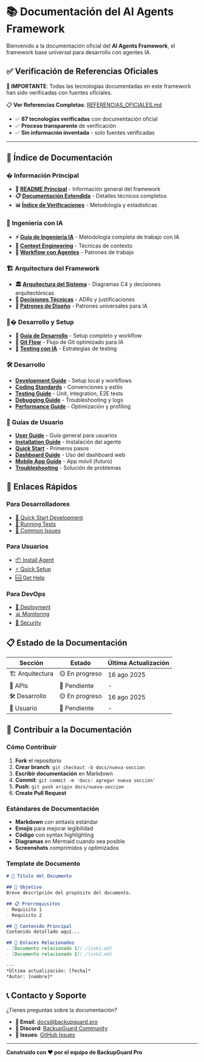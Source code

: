 # 📚 Documentación del AI Agents Framework

Bienvenido a la documentación oficial del **AI Agents Framework**, el framework base universal para desarrollo con agentes IA.

## ✅ **Verificación de Referencias Oficiales**

**🎯 IMPORTANTE**: Todas las tecnologías documentadas en este framework han sido verificadas con fuentes oficiales.

📋 **Ver Referencias Completas**: [REFERENCIAS_OFICIALES.md](./REFERENCIAS_OFICIALES.md)
- ✅ **87 tecnologías verificadas** con documentación oficial
- ✅ **Proceso transparente** de verificación
- ✅ **Sin información inventada** - solo fuentes verificadas

---

## 📖 Índice de Documentación

### � **Información Principal**
- **🤖 [README Principal](../README.md)** - Información general del framework
- **📋 [Documentación Extendida](../README_FRAMEWORK.md)** - Detalles técnicos completos
- **📊 [Índice de Verificaciones](./INDEX_VERIFICACIONES.md)** - Metodología y estadísticas

### 🤖 **Ingeniería con IA**
- **⚡ [Guía de Ingeniería IA](./AI_ENGINEERING_GUIDE.md)** - Metodología completa de trabajo con IA
- **🎯 [Context Engineering](./AI_ENGINEERING_GUIDE.md#context-engineering)** - Técnicas de contexto
- **🔄 [Workflow con Agentes](./AI_ENGINEERING_GUIDE.md#workflow-patterns)** - Patrones de trabajo

### 🏗️ **Arquitectura del Framework**
- **🏛️ [Arquitectura del Sistema](./architecture/README.md)** - Diagramas C4 y decisiones arquitectónicas
- **🔧 [Decisiones Técnicas](./architecture/README.md#decisiones-tecnicas)** - ADRs y justificaciones
- **📐 [Patrones de Diseño](./architecture/README.md#patrones)** - Patrones universales para IA

### 👨‍� **Desarrollo y Setup**
- **🚀 [Guía de Desarrollo](./development/README.md)** - Setup completo y workflow
- **🔀 [Git Flow](./development/git-workflow.md)** - Flujo de Git optimizado para IA
- **🧪 [Testing con IA](./development/README.md#testing)** - Estrategias de testing

### 🛠️ Desarrollo
- **[Development Guide](./development/README.md)** - Setup local y workflows
- **[Coding Standards](./development/coding-standards.md)** - Convenciones y estilo
- **[Testing Guide](./development/testing.md)** - Unit, integration, E2E tests
- **[Debugging Guide](./development/debugging.md)** - Troubleshooting y logs
- **[Performance Guide](./development/performance.md)** - Optimización y profiling

### 👥 Guías de Usuario
- **[User Guide](./user_guide/README.md)** - Guía general para usuarios
- **[Installation Guide](./user_guide/installation.md)** - Instalación del agente
- **[Quick Start](./user_guide/quick-start.md)** - Primeros pasos
- **[Dashboard Guide](./user_guide/dashboard.md)** - Uso del dashboard web
- **[Mobile App Guide](./user_guide/mobile-app.md)** - App móvil (futuro)
- **[Troubleshooting](./user_guide/troubleshooting.md)** - Solución de problemas

## 🎯 Enlaces Rápidos

### Para Desarrolladores
- [🚀 Quick Start Development](./development/README.md#quick-start)
- [🧪 Running Tests](./development/testing.md#running-tests)
- [🐛 Common Issues](./development/debugging.md#common-issues)

### Para Usuarios
- [📦 Install Agent](./user_guide/installation.md)
- [⚡ Quick Setup](./user_guide/quick-start.md)
- [🆘 Get Help](./user_guide/troubleshooting.md)

### Para DevOps
- [🚢 Deployment](../README.md#deployment)
- [📊 Monitoring](../README.md#monitoring)
- [🔐 Security](../README.md#security)

## 📋 Estado de la Documentación

| Sección | Estado | Última Actualización |
|---------|--------|---------------------|
| 🏗️ Arquitectura | 🟡 En progreso | 16 ago 2025 |
| 🔌 APIs | 🔴 Pendiente | - |
| 🛠️ Desarrollo | 🟡 En progreso | 16 ago 2025 |
| 👥 Usuario | 🔴 Pendiente | - |

## 🤝 Contribuir a la Documentación

### Cómo Contribuir
1. **Fork** el repositorio
2. **Crear branch**: `git checkout -b docs/nueva-seccion`
3. **Escribir documentación** en Markdown
4. **Commit**: `git commit -m 'docs: agregar nueva sección'`
5. **Push**: `git push origin docs/nueva-seccion`
6. **Create Pull Request**

### Estándares de Documentación
- **Markdown** con sintaxis estándar
- **Emojis** para mejorar legibilidad
- **Código** con syntax highlighting
- **Diagramas** en Mermaid cuando sea posible
- **Screenshots** comprimidos y optimizados

### Template de Documento
```markdown
# 📄 Título del Documento

## 🎯 Objetivo
Breve descripción del propósito del documento.

## 📋 Prerrequisitos
- Requisito 1
- Requisito 2

## 🚀 Contenido Principal
Contenido detallado aquí...

## 🔗 Enlaces Relacionados
- [Documento relacionado 1](./link1.md)
- [Documento relacionado 2](./link2.md)

---
*Última actualización: [fecha]*
*Autor: [nombre]*
```

## 📞 Contacto y Soporte

¿Tienes preguntas sobre la documentación?

- **📧 Email**: docs@backupguard.pro
- **💬 Discord**: [BackupGuard Community](https://discord.gg/backupguard)
- **🐛 Issues**: [GitHub Issues](https://github.com/tu-org/backupguard-pro/issues)

---

**Construido con ❤️ por el equipo de BackupGuard Pro**
